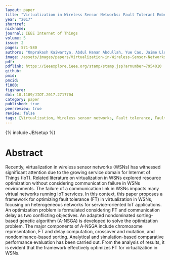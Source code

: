 ```yaml
---
layout: paper
title: "Virtualization in Wireless Sensor Networks: Fault Tolerant Embedding for Internet of Things"
year: "2017"
shortref: 
nickname: 
journal: IEEE Internet of Things
volume: 5
issue: 2
pages: 571-580
authors: "Omprakash Kaiwartya, Abdul Hanan Abdullah, Yue Cao, Jaime Lloret, Sushil Kumar, Rajiv Ratn Shah, Mukesh Prasad, and Shiv Prakash."
image: /assets/images/papers/Virtualization-in-Wireless-Sensor-Networks.gif
pdf: 
pdflink: https://ieeexplore.ieee.org/stamp/stamp.jsp?arnumber=7954010
github: 
pmid: 
pmcid: 
f1000: 
figshare: 
doi: 10.1109/JIOT.2017.2717704
category: paper
published: true
peerreview: true
review: false
tags: [Virtualization, Wireless sensor networks, Fault tolerance, Fault tolerant systems, Optimization, Delays, Computer architecture]
---
```

{% include JB/setup %}

# Abstract 

Recently, virtualization in wireless sensor networks (WSNs) has witnessed significant attention due to the growing service domain for Internet of Things (IoT). Related literature on virtualization in WSNs explored resource optimization without considering communication failure in WSNs environments. The failure of a communication link in WSNs impacts many virtual networks running IoT services. In this context, this paper proposes a framework for optimizing fault tolerance (FT) in virtualization in WSNs, focusing on heterogeneous networks for service-oriented IoT applications. An optimization problem is formulated considering FT and communication delay as two conflicting objectives. An adapted nondominated sorting-based genetic algorithm (A-NSGA) is developed to solve the optimization problem. The major components of A-NSGA include chromosome representation, FT and delay computation, crossover and mutation, and nondominance-based sorting. Analytical and simulation-based comparative performance evaluation has been carried out. From the analysis of results, it is evident that the framework effectively optimizes FT for virtualization in WSNs.